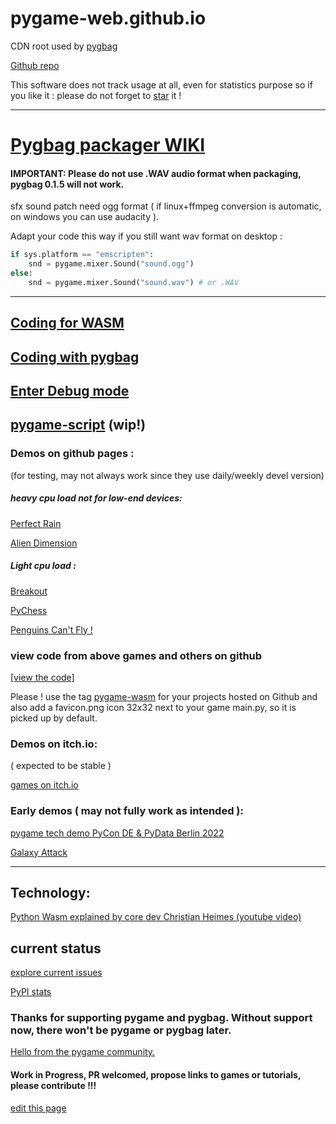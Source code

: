 # pygame-web.github.io
CDN root used by [pygbag](https://pypi.org/project/pygbag/)

[Github repo](https://github.com/pygame-web/archives)

This software does not track usage at all, even for statistics purpose so if you like it : please do not forget to [star](https://github.com/pygame-web/pygbag/stargazers) it !

___

# [Pygbag packager WIKI](https://pygame-web.github.io/wiki/pygbag/)

#### IMPORTANT: Please do not use .WAV audio format when packaging, pygbag 0.1.5 will not work.
sfx sound patch need ogg format ( if linux+ffmpeg conversion is automatic, on windows you can use audacity ).

Adapt your code this way if you still want wav format on desktop :
```py
if sys.platform == "emscripten":
    snd = pygame.mixer.Sound("sound.ogg")
else:
    snd = pygame.mixer.Sound("sound.wav") # or .WAV
```
___

## [Coding for WASM](https://pygame-web.github.io/wiki/python-wasm/)

## [Coding with pygbag](https://pygame-web.github.io/wiki/pygbag-code/)

## [Enter Debug mode](https://pygame-web.github.io/wiki/pygbag-debug/)

## [pygame-script](https://pygame-web.github.io/wiki/pygame-script/) (wip!)

### Demos on github pages :

(for testing, may not always work since they use daily/weekly devel version)

##### heavy cpu load not for low-end devices:

[Perfect Rain](https://pmp-p.github.io/pygame-perfect-rain-wasm/)

[Alien Dimension](https://pmp-p.github.io/pygame-alien-dimension-wasm/)

##### Light cpu load :

[Breakout](https://pmp-p.github.io/pygame-breakout-wasm/index.html)

[PyChess](https://pmp-p.github.io/pygame-pychess-wasm/index.html)

[Penguins Can't Fly !](https://pmp-p.github.io/pygame-PenguinsCantFly-wasm/)

### view code from above games and others on github

[[view the code]](https://github.com/pmp-p?tab=repositories&q=pygame-.-wasm&sort=name)

Please ! use the tag [pygame-wasm](https://github.com/topics/pygame-wasm) for your projects hosted on Github
and also add a favicon.png icon 32x32 next to your game main.py, so it is picked up by default.


### Demos on itch.io:

( expected to be stable )

[games on itch.io](https://itch.io/c/2563651/pygame-wasm)


### Early demos ( may not fully work as intended ):

[pygame tech demo PyCon DE & PyData Berlin 2022](https://pmp-p.github.io/pygame-wasm/)

[Galaxy Attack](https://pmp-p.github.io/pygame-galaxy-attack-wasm/)


___

## Technology:

[Python Wasm explained by core dev Christian Heimes (youtube video)](https://www.youtube.com/watch?v=oa2LllRZUlU)


## current status

[explore current issues](https://github.com/pygame-web/pygbag/issues)

[PyPI stats](https://pepy.tech/project/pygbag)


### Thanks for supporting pygame and pygbag. Without support now, there won't be pygame or pygbag later.

[Hello from the pygame community.](https://www.pygame.org/contribute.html)


#### Work in Progress, PR welcomed,  propose links to games or tutorials, please contribute !!!


[edit this page](https://github.com/pygame-web/pygame-web.github.io/edit/main/README.md)

